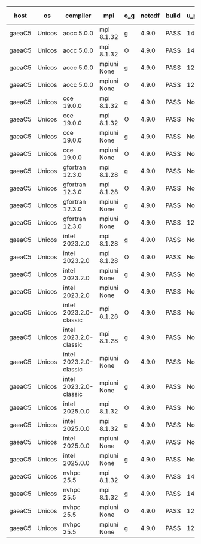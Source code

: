 

| host     | os       | compiler                              | mpi                      | o_g        | netcdf        | build       | u_pass          | u_fail          | s_pass            | s_fail            | e_pass             | e_fail             | nuopc_pass       | nuopc_fail       | artifacts link          |
|----------|----------|---------------------------------------|--------------------------|------------|---------------|-------------|-----------------|-----------------|-------------------|-------------------|--------------------|--------------------|------------------|------------------|-------------------------|
| gaeaC5 | Unicos | aocc 5.0.0 | mpi 8.1.32  | g | 4.9.0  | PASS | 14330 | 1 | 51 | 0 | 81 | 0 | 63 | 0 | <a href="https://github.com/esmf-org/esmf-test-artifacts/tree/16297c6efeae0556323d6a51f6ea82b83c238f2b/feature_porting/aocc/5.0.0/g/mpi/8.1.32" target="_blank">16297c6</a> | 
| gaeaC5 | Unicos | aocc 5.0.0 | mpi 8.1.32  | O | 4.9.0  | PASS | 14330 | 1 | 51 | 0 | 81 | 0 | 63 | 0 | <a href="https://github.com/esmf-org/esmf-test-artifacts/tree/42de6e8fa1a04e4a1ecd0ccb2d5514a84f6720f1/feature_porting/aocc/5.0.0/O/mpi/8.1.32" target="_blank">42de6e8</a> | 
| gaeaC5 | Unicos | aocc 5.0.0 | mpiuni None  | g | 4.9.0  | PASS | 12660 | 0 | 9 | 0 | 43 | 0 | None | None | <a href="https://github.com/esmf-org/esmf-test-artifacts/tree/81845e1223fe51b4d5fa82fe5b537a0ec51d6460/feature_porting/aocc/5.0.0/g/mpiuni/None" target="_blank">81845e1</a> | 
| gaeaC5 | Unicos | aocc 5.0.0 | mpiuni None  | O | 4.9.0  | PASS | 12660 | 0 | 9 | 0 | 43 | 0 | None | None | <a href="https://github.com/esmf-org/esmf-test-artifacts/tree/19833ab8b97d7a49e5d9f77cf5ccd0ace0171bc0/feature_porting/aocc/5.0.0/O/mpiuni/None" target="_blank">19833ab</a> | 
| gaeaC5 | Unicos | cce 19.0.0 | mpi 8.1.32  | g | 4.9.0  | PASS | None | None | None | None | None | None | None | None | <a href="https://github.com/esmf-org/esmf-test-artifacts/tree/a82d84a28aa1dfdfd23b49f32d7979c4110b333a/feature_porting/cce/19.0.0/g/mpi/8.1.32" target="_blank">a82d84a</a> | 
| gaeaC5 | Unicos | cce 19.0.0 | mpi 8.1.32  | O | 4.9.0  | PASS | None | None | None | None | None | None | None | None | <a href="https://github.com/esmf-org/esmf-test-artifacts/tree/3025513dfe06086f668f34dd420cd2bba3d6293b/feature_porting/cce/19.0.0/O/mpi/8.1.32" target="_blank">3025513</a> | 
| gaeaC5 | Unicos | cce 19.0.0 | mpiuni None  | g | 4.9.0  | PASS | None | None | None | None | None | None | None | None | <a href="https://github.com/esmf-org/esmf-test-artifacts/tree/e437eb09f85c15886525a5ce3c8b0849399e189a/feature_porting/cce/19.0.0/g/mpiuni/None" target="_blank">e437eb0</a> | 
| gaeaC5 | Unicos | cce 19.0.0 | mpiuni None  | O | 4.9.0  | PASS | None | None | None | None | None | None | None | None | <a href="https://github.com/esmf-org/esmf-test-artifacts/tree/14f2cc3a219c128a98164b21402e62558c4b92c6/feature_porting/cce/19.0.0/O/mpiuni/None" target="_blank">14f2cc3</a> | 
| gaeaC5 | Unicos | gfortran 12.3.0 | mpi 8.1.28  | g | 4.9.0  | PASS | None | None | None | None | None | None | None | None | <a href="https://github.com/esmf-org/esmf-test-artifacts/tree/93f2b9a6ab6abf82b7791f4af4292a32a7c45898/feature_porting/gfortran/12.3.0/g/mpi/8.1.28" target="_blank">93f2b9a</a> | 
| gaeaC5 | Unicos | gfortran 12.3.0 | mpi 8.1.28  | O | 4.9.0  | PASS | None | None | None | None | None | None | None | None | <a href="https://github.com/esmf-org/esmf-test-artifacts/tree/b6f40565f7cbd789f0951d6d4ed5f64ec5580af8/feature_porting/gfortran/12.3.0/O/mpi/8.1.28" target="_blank">b6f4056</a> | 
| gaeaC5 | Unicos | gfortran 12.3.0 | mpiuni None  | g | 4.9.0  | PASS | None | None | None | None | None | None | None | None | <a href="https://github.com/esmf-org/esmf-test-artifacts/tree/0ea7b15aa028eb8f7be8ba42cc1c549c0dbb6de0/feature_porting/gfortran/12.3.0/g/mpiuni/None" target="_blank">0ea7b15</a> | 
| gaeaC5 | Unicos | gfortran 12.3.0 | mpiuni None  | O | 4.9.0  | PASS | 12660 | 0 | 9 | 0 | 43 | 0 | None | None | <a href="https://github.com/esmf-org/esmf-test-artifacts/tree/25ccd64c7773ca7dd499ceb45327ca1104a8b93d/feature_porting/gfortran/12.3.0/O/mpiuni/None" target="_blank">25ccd64</a> | 
| gaeaC5 | Unicos | intel 2023.2.0 | mpi 8.1.28  | g | 4.9.0  | PASS | None | None | None | None | None | None | None | None | <a href="https://github.com/esmf-org/esmf-test-artifacts/tree/41e655bc9d59c2d793068ab3ec1725fdbda0669b/feature_porting/intel/2023.2.0/g/mpi/8.1.28" target="_blank">41e655b</a> | 
| gaeaC5 | Unicos | intel 2023.2.0 | mpi 8.1.28  | O | 4.9.0  | PASS | None | None | None | None | None | None | None | None | <a href="https://github.com/esmf-org/esmf-test-artifacts/tree/4f3b312636e9324b54d6e52c61ea45c17a88e146/feature_porting/intel/2023.2.0/O/mpi/8.1.28" target="_blank">4f3b312</a> | 
| gaeaC5 | Unicos | intel 2023.2.0 | mpiuni None  | g | 4.9.0  | PASS | None | None | None | None | None | None | None | None | <a href="https://github.com/esmf-org/esmf-test-artifacts/tree/4bbe8f3a58e47d20ad6b7717ab428bc0631a8082/feature_porting/intel/2023.2.0/g/mpiuni/None" target="_blank">4bbe8f3</a> | 
| gaeaC5 | Unicos | intel 2023.2.0 | mpiuni None  | O | 4.9.0  | PASS | None | None | None | None | None | None | None | None | <a href="https://github.com/esmf-org/esmf-test-artifacts/tree/0327457fca829dd65588a2b9e03e2246572eb001/feature_porting/intel/2023.2.0/O/mpiuni/None" target="_blank">0327457</a> | 
| gaeaC5 | Unicos | intel 2023.2.0-classic | mpi 8.1.28  | O | 4.9.0  | PASS | None | None | None | None | None | None | None | None | <a href="https://github.com/esmf-org/esmf-test-artifacts/tree/4cbf24a76dfe2716a97bd31afeca6f158a159928/feature_porting/intel/2023.2.0-classic/O/mpi/8.1.28" target="_blank">4cbf24a</a> | 
| gaeaC5 | Unicos | intel 2023.2.0-classic | mpi 8.1.28  | g | 4.9.0  | PASS | None | None | None | None | None | None | None | None | <a href="https://github.com/esmf-org/esmf-test-artifacts/tree/7ab50b35c0e4886fbac8ede56b4c03d3c84a9f80/feature_porting/intel/2023.2.0-classic/g/mpi/8.1.28" target="_blank">7ab50b3</a> | 
| gaeaC5 | Unicos | intel 2023.2.0-classic | mpiuni None  | O | 4.9.0  | PASS | None | None | None | None | None | None | None | None | <a href="https://github.com/esmf-org/esmf-test-artifacts/tree/552de43714b36fe3b12f6bbf011ce79b4fa00a38/feature_porting/intel/2023.2.0-classic/O/mpiuni/None" target="_blank">552de43</a> | 
| gaeaC5 | Unicos | intel 2023.2.0-classic | mpiuni None  | g | 4.9.0  | PASS | None | None | None | None | None | None | None | None | <a href="https://github.com/esmf-org/esmf-test-artifacts/tree/fc86e2b70bbba896cddf962f4971f2ee0b5c334b/feature_porting/intel/2023.2.0-classic/g/mpiuni/None" target="_blank">fc86e2b</a> | 
| gaeaC5 | Unicos | intel 2025.0.0 | mpi 8.1.32  | O | 4.9.0  | PASS | None | None | None | None | None | None | None | None | <a href="https://github.com/esmf-org/esmf-test-artifacts/tree/c79c7f115c75ded8d0e76c79b5ce94fc83c584a9/feature_porting/intel/2025.0.0/O/mpi/8.1.32" target="_blank">c79c7f1</a> | 
| gaeaC5 | Unicos | intel 2025.0.0 | mpi 8.1.32  | g | 4.9.0  | PASS | None | None | None | None | None | None | None | None | <a href="https://github.com/esmf-org/esmf-test-artifacts/tree/c863809baa804cdee43bb2076f836ee80ccc98f4/feature_porting/intel/2025.0.0/g/mpi/8.1.32" target="_blank">c863809</a> | 
| gaeaC5 | Unicos | intel 2025.0.0 | mpiuni None  | O | 4.9.0  | PASS | None | None | None | None | None | None | None | None | <a href="https://github.com/esmf-org/esmf-test-artifacts/tree/4e15bc758e87beac06e603e047d623262c06d5ad/feature_porting/intel/2025.0.0/O/mpiuni/None" target="_blank">4e15bc7</a> | 
| gaeaC5 | Unicos | intel 2025.0.0 | mpiuni None  | g | 4.9.0  | PASS | None | None | None | None | None | None | None | None | <a href="https://github.com/esmf-org/esmf-test-artifacts/tree/f3c7b0ff0dd1f71885dfccfb91fdd002562fadac/feature_porting/intel/2025.0.0/g/mpiuni/None" target="_blank">f3c7b0f</a> | 
| gaeaC5 | Unicos | nvhpc 25.5 | mpi 8.1.32  | O | 4.9.0  | PASS | 14331 | 0 | 51 | 0 | 81 | 0 | 63 | 0 | <a href="https://github.com/esmf-org/esmf-test-artifacts/tree/01e7a5358fd124ef16742044aa4a4b81ef68d868/feature_porting/nvhpc/25.5/O/mpi/8.1.32" target="_blank">01e7a53</a> | 
| gaeaC5 | Unicos | nvhpc 25.5 | mpi 8.1.32  | g | 4.9.0  | PASS | 14331 | 0 | 51 | 0 | 81 | 0 | 63 | 0 | <a href="https://github.com/esmf-org/esmf-test-artifacts/tree/b79bca24fa69edc2d52a81acc5d7e8f061366969/feature_porting/nvhpc/25.5/g/mpi/8.1.32" target="_blank">b79bca2</a> | 
| gaeaC5 | Unicos | nvhpc 25.5 | mpiuni None  | O | 4.9.0  | PASS | 12660 | 0 | 9 | 0 | 43 | 0 | None | None | <a href="https://github.com/esmf-org/esmf-test-artifacts/tree/c9ee732e5cef98721c9bbf268a76131afa5beda7/feature_porting/nvhpc/25.5/O/mpiuni/None" target="_blank">c9ee732</a> | 
| gaeaC5 | Unicos | nvhpc 25.5 | mpiuni None  | g | 4.9.0  | PASS | 12660 | 0 | 9 | 0 | 43 | 0 | None | None | <a href="https://github.com/esmf-org/esmf-test-artifacts/tree/ce3f6b4f01577b1b4b70a07771bd75aedccc241b/feature_porting/nvhpc/25.5/g/mpiuni/None" target="_blank">ce3f6b4</a> | 
